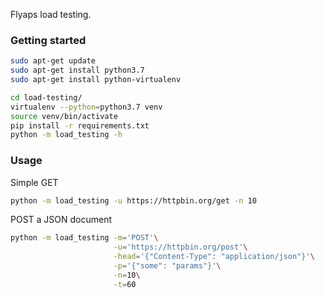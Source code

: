 Flyaps load testing.

### Getting started
```bash
sudo apt-get update
sudo apt-get install python3.7
sudo apt-get install python-virtualenv

cd load-testing/
virtualenv --python=python3.7 venv
source venv/bin/activate
pip install -r requirements.txt
python -m load_testing -h
```

### Usage
Simple GET
```bash
python -m load_testing -u https://httpbin.org/get -n 10
```


POST a JSON document
```bash
python -m load_testing -m='POST'\
                       -u='https://httpbin.org/post'\
                       -head='{"Content-Type": "application/json"}'\
                       -p='{"some": "params"}'\
                       -n=10\
                       -t=60
```

